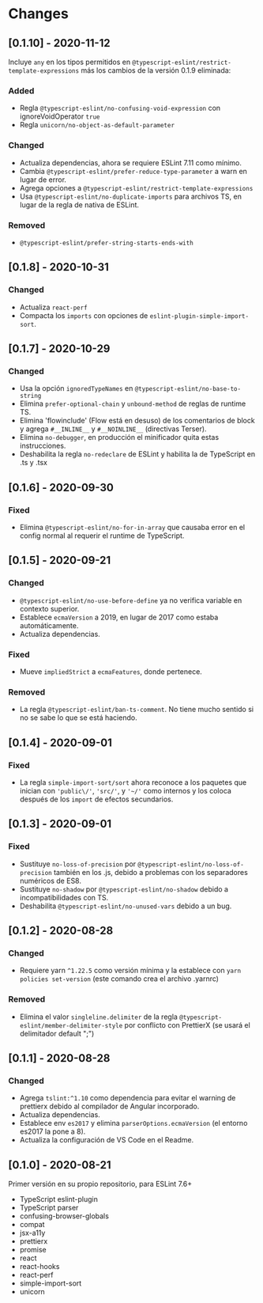 # Changes

## \[0.1.10] - 2020-11-12

Incluye `any` en los tipos permitidos en `@typescript-eslint/restrict-template-expressions` más los cambios de la versión 0.1.9 eliminada:

### Added

- Regla `@typescript-eslint/no-confusing-void-expression` con ignoreVoidOperator `true`
- Regla `unicorn/no-object-as-default-parameter`

### Changed

- Actualiza dependencias, ahora se requiere ESLint 7.11 como mínimo.
- Cambia `@typescript-eslint/prefer-reduce-type-parameter` a warn en lugar de error.
- Agrega opciones a `@typescript-eslint/restrict-template-expressions`
- Usa `@typescript-eslint/no-duplicate-imports` para archivos TS, en lugar de la regla de nativa de ESLint.

### Removed

- `@typescript-eslint/prefer-string-starts-ends-with`

## \[0.1.8] - 2020-10-31

### Changed

- Actualiza `react-perf`
- Compacta los `imports` con opciones de `eslint-plugin-simple-import-sort`.

## \[0.1.7] - 2020-10-29

### Changed

- Usa la opción `ignoredTypeNames` en `@typescript-eslint/no-base-to-string`
- Elimina `prefer-optional-chain` y `unbound-method` de reglas de runtime TS.
- Elimina 'flowinclude' (Flow está en desuso) de los comentarios de block y agrega `#__INLINE__` y `#__NOINLINE__` (directivas Terser).
- Elimina `no-debugger`, en producción el minificador quita estas instrucciones.
- Deshabilita la regla `no-redeclare` de ESLint y habilita la de TypeScript en .ts y .tsx

## \[0.1.6] - 2020-09-30

### Fixed

- Elimina `@typescript-eslint/no-for-in-array` que causaba error en el config normal al requerir el runtime de TypeScript.

## \[0.1.5] - 2020-09-21

### Changed

- `@typescript-eslint/no-use-before-define` ya no verifica variable en contexto superior.
- Establece `ecmaVersion` a 2019, en lugar de 2017 como estaba automáticamente.
- Actualiza dependencias.

### Fixed

- Mueve `impliedStrict` a `ecmaFeatures`, donde pertenece.

### Removed

- La regla `@typescript-eslint/ban-ts-comment`.
  No tiene mucho sentido si no se sabe lo que se está haciendo.

## \[0.1.4] - 2020-09-01

### Fixed

- La regla `simple-import-sort/sort` ahora reconoce a los paquetes que inician con `'public\/'`, `'src/'`, y `'~/'` como internos y los coloca después de los `import` de efectos secundarios.

## \[0.1.3] - 2020-09-01

### Fixed

- Sustituye `no-loss-of-precision` por `@typescript-eslint/no-loss-of-precision` también en los .js, debido a problemas con los separadores numéricos de ES8.
- Sustituye `no-shadow` por `@typescript-eslint/no-shadow` debido a incompatibilidades con TS.
- Deshabilita `@typescript-eslint/no-unused-vars` debido a un bug.

## \[0.1.2] - 2020-08-28

### Changed

- Requiere yarn `^1.22.5` como versión mínima y la establece con `yarn policies set-version` (este comando crea el archivo .yarnrc)

### Removed

- Elimina el valor `singleline.delimiter` de la regla `@typescript-eslint/member-delimiter-style` por conflicto con PrettierX (se usará el delimitador default ";")

## \[0.1.1] - 2020-08-28

### Changed

- Agrega `tslint:^1.10` como dependencia para evitar el warning de prettierx debido al compilador de Angular incorporado.
- Actualiza dependencias.
- Establece env `es2017` y elimina `parserOptions.ecmaVersion` (el entorno es2017 la pone a 8).
- Actualiza la configuración de VS Code en el Readme.

## \[0.1.0] - 2020-08-21

Primer versión en su propio repositorio, para ESLint 7.6+

- TypeScript eslint-plugin
- TypeScript parser
- confusing-browser-globals
- compat
- jsx-a11y
- prettierx
- promise
- react
- react-hooks
- react-perf
- simple-import-sort
- unicorn
